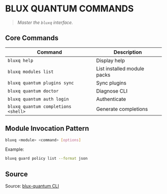 # BLUX QUANTUM COMMANDS

> *Master the `bluxq` interface.*

## Core Commands
| Command | Description |
| --- | --- |
| `bluxq help` | Display help |
| `bluxq modules list` | List installed module packs |
| `bluxq quantum plugins sync` | Sync plugins |
| `bluxq quantum doctor` | Diagnose CLI |
| `bluxq quantum auth login` | Authenticate |
| `bluxq quantum completions <shell>` | Generate completions |

## Module Invocation Pattern
```bash
bluxq <module> <command> [options]
```
Example:
```bash
bluxq guard policy list --format json
```

## Source
Source: [blux-quantum CLI](https://github.com/Outer-Void/blux-quantum)
